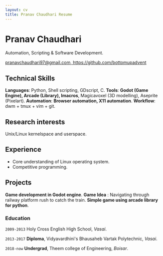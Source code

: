 ```yaml
---
layout: cv
title: Pranav Chaudhari Resume
---
```


# Pranav Chaudhari
Automation, Scripting & Software Development.
<div id="webaddress">
<a href="pranavchaudhari97@gmail.com">pranavchaudhari97@gmail.com, </a>
<a href="https://github.com/bottomupadvent">https://github.com/bottomupadvent</a>
</div>


## Technical Skills

**Languages**: Python, Shell scripting, GDscript, C.
**Tools**: **Godot (Game Engine), Arcade (Library), Imacros**, Magicavoxel (3D modelling), Aseprite (Pixelart).
**Automation**: **Browser automation, X11 automation**.
**Workflow**: dwm + tmux + vim + git.

## Research interests

Unix/Linux kernelspace and userspace.

## Experience

- Core understanding of Linux operating system.
- Competitive programming.

## Projects

**Game development in Godot engine**.
    **Game Idea** : Navigating through railway platform rush to catch the train.
**Simple game using arcade library for python**.

### Education

`2009-2013`
Holy Cross English High School, *Vasai*.

`2013-2017`
**Diploma**, Vidyavardhini's Bhausaheb Vartak Polytechnic, *Vasai*.

`2018-now`
**Undergrad**, Theem college of Engineering, *Boisar*.


<!-- ### Footer

Last updated: May 2013 -->
